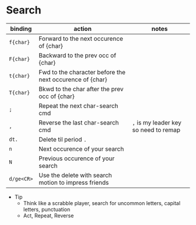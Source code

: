 # Search

| binding    | action                                                   | notes                                 |
|------------|----------------------------------------------------------|---------------------------------------|
| `f{char}`  | Forward to the next occurence of {char}                  |                                       |
| `F{char}`  | Backward to the prev occ of {char}                       |                                       |
| `t{char}`  | Fwd to the character before the next occurence of {char} |                                       |
| `T{char}`  | Bkwd to the char after the prev occ of {char}            |                                       |
| `;`        | Repeat the next char-search cmd                          |                                       |
| `,`        | Reverse the last char-search cmd                         | `,` is my leader key so need to remap |
| `dt.`      | Delete til period `.`                                    |                                       |
| `n`        | Next occurence of your search                            |                                       |
| `N`        | Previous occurence of your search                        |                                       |
| `d/ge<CR>` | Use the delete with search motion to impress friends     |                                       |

* Tip
  - Think like a scrabble player, search for uncommon letters, capital letters, punctuation
  - Act, Repeat, Reverse
